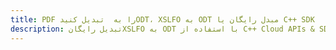 ---title: PDF را به  تبدیل کنیدODT، XSLFO به ODT مبدل رایگان یا C++ SDKdescription: تبدیل رایگانXSLFO به ODT با استفاده از C++ Cloud APIs & SDK همچنین اسناد PDF را در Cloud ایجاد، ویرایش و رندر کنید.---